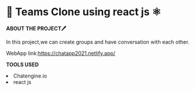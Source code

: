 # 💬 Teams Clone using react js  ⚛️

**ABOUT THE PROJECT🖊️**

In this project,we can create groups and have conversation with each other.

WebApp link:https://chatapp2021.netlify.app/

**TOOLS USED**

<li>Chatengine.io</li>
<li>react js</li>

